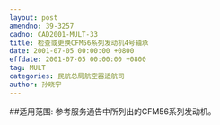 ```yaml
---
layout: post
amendno: 39-3257
cadno: CAD2001-MULT-33
title: 检查或更换CFM56系列发动机4号轴承
date: 2001-07-05 00:00:00 +0800
effdate: 2001-07-05 00:00:00 +0800
tag: MULT
categories: 民航总局航空器适航司
author: 孙晓宁
---
```


##适用范围:
参考服务通告中所列出的CFM56系列发动机。

